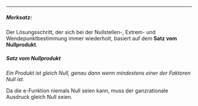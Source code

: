 ***

##### Merksatz:
Der Lösungsschritt, der sich bei der Nullstellen-, Extrem- und Wendepunktbestimmung immer wiederholt, basiert auf dem **Satz vom Nullprodukt**.

##### Satz vom Nullprodukt
*Ein Produkt ist gleich Null, genau dann wenn mindestens einer der Faktoren Null ist.*

Da die e-Funktion niemals Null seien kann, muss der ganzrationale Ausdruck gleich Null seien.